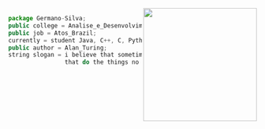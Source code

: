  <img align='right' src="https://media.giphy.com/media/hiJ9ypGI5tIKdwKoK2/giphy.gif" width="230">

~~~javascript
package Germano-Silva;
public college = Analise_e_Desenvolvimento_de_Sistemas;
public job = Atos_Brazil;
currently = student Java, C++, C, Python & JavaScript;
public author = Alan_Turing;
string slogan = i believe that sometimes it's the people no one expects anything,
                that do the things no one can imagine;
 ~~~
 
 
<!-- LINK: https://ashutosh00710.github.io/github-readme-activity-graph/ 
[![Ashutosh's github activity graph](https://github-readme-activity-graph.cyclic.app/graph?username=Germano-Silva&bg_color=000d27&color=00e1fa&line=01ace4&point=00e1fa&area=true&hide_border=true)](https://github.com/ashutosh00710/github-readme-activity-graph) -->

